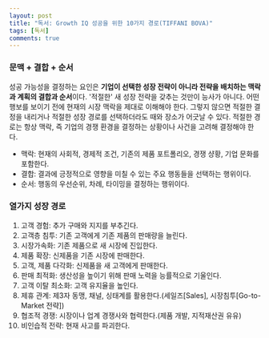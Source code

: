 ```yaml
---
layout: post
title: "독서: Growth IQ 성공을 위한 10가지 경로(TIFFANI BOVA)"
tags: [독서]
comments: true
---
```


### 문맥 + 결합 + 순서 
성공 가능성을 결정하는 요인은 **기업이 선택한 성장 전략이 아니라 전략을 배치하는 맥락과 계획의 결합과 순서**이다. '적절한' 새 성장 전략을 갖추는 것만이 능사가 아니다. 어떤 행보를 보이기 전에 현재의 시장 맥락을 제대로 이해해야 한다. 그렇지 않으면 적절한 결정을 내리거나 적절한 성장 경로를 선택하더라도 때와 장소가 어긋날 수 있다. 적절한 경로는 항상 맥락, 즉 기업의 경쟁 환경을 결정하는 상황이나 사건을 고려해 결정해야 한다.

- 맥락: 현재의 사회적, 경제적 조건, 기존의 제품 포트폴리오, 경쟁 샹황, 기업 문화를 포함한다.
- 결합: 결과에 긍정적으로 영향을 미칠 수 있는 주요 행동들을 선택하는 행위이다.
- 순서: 행동의 우선순위, 차례, 타이밍을 결정하는 행위이다.

### 열가지 성장 경로
1. 고객 경험: 추가 구매와 지지를 부추긴다.
2. 고객층 침투: 기존 고객에게 기존 제품의 판매량을 늘린다.
3. 시장가속화: 기존 제품으로 새 시장에 진입한다.
4. 제품 확장: 신제품을 기존 시장에 판매한다.
5. 고객, 제품 다각화: 신제품을 새 고객에게 판매한다.
6. 판매 최적화: 생산성을 높이기 위해 판매 노력을 능률적으로 기울인다.
7. 고객 이탈 최소화: 고객 유지율을 높인다.
8. 제휴 관계: 제3자 동맹, 채널, 싱태계를 활용한다.(세일즈[Sales], 시장침투[Go-to-Market 전략])
9. 협조적 경쟁: 시장이나 업계 경쟁사와 협력한다.(제품 개발, 지적재산권 유유)
10. 비인습적 전략: 현재 사고를 파괴한다.